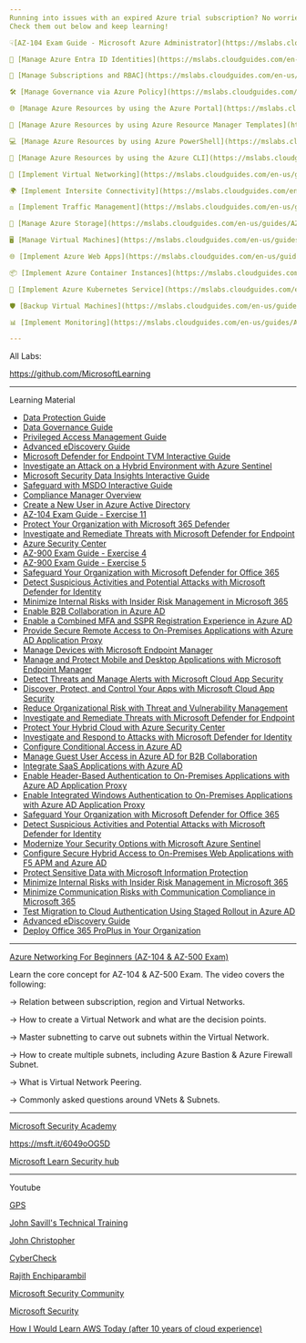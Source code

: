 ```yaml
---
Running into issues with an expired Azure trial subscription? No worries! You can still sharpen your skills with the AZ-104 Interactive Cloud Guides. These hands-on exercises let you explore Azure features without needing an active subscription.
Check them out below and keep learning!

☟[AZ-104 Exam Guide - Microsoft Azure Administrator](https://mslabs.cloudguides.com/guides/AZ-104%20Exam%20Guide%20-%20Microsoft%20Azure%20Administrator)☟

🌟 [Manage Azure Entra ID Identities](https://mslabs.cloudguides.com/en-us/guides/AZ-104%20Exam%20Guide%20-%20Microsoft%20Azure%20Administrator%20Exercise%201?WT.mc_id=AZ-MVP-5004274)

🚀 [Manage Subscriptions and RBAC](https://mslabs.cloudguides.com/en-us/guides/AZ-104%20Exam%20Guide%20-%20Microsoft%20Azure%20Administrator%20Exercise%202?WT.mc_id=AZ-MVP-5004274)

🛠️ [Manage Governance via Azure Policy](https://mslabs.cloudguides.com/en-us/guides/AZ-104%20Exam%20Guide%20-%20Microsoft%20Azure%20Administrator%20Exercise%203?WT.mc_id=AZ-MVP-5004274)

🌐 [Manage Azure Resources by using the Azure Portal](https://mslabs.cloudguides.com/en-us/guides/AZ-104%20Exam%20Guide%20-%20Microsoft%20Azure%20Administrator%20Exercise%204?WT.mc_id=AZ-MVP-5004274)

📂 [Manage Azure Resources by using Azure Resource Manager Templates](https://mslabs.cloudguides.com/en-us/guides/AZ-104%20Exam%20Guide%20-%20Microsoft%20Azure%20Administrator%20Exercise%205?WT.mc_id=AZ-MVP-5004274)

💻 [Manage Azure Resources by using Azure PowerShell](https://mslabs.cloudguides.com/en-us/guides/AZ-104%20Exam%20Guide%20-%20Microsoft%20Azure%20Administrator%20Exercise%206?WT.mc_id=AZ-MVP-5004274)

🔧 [Manage Azure Resources by using the Azure CLI](https://mslabs.cloudguides.com/en-us/guides/AZ-104%20Exam%20Guide%20-%20Microsoft%20Azure%20Administrator%20Exercise%207?WT.mc_id=AZ-MVP-5004274)

🔗 [Implement Virtual Networking](https://mslabs.cloudguides.com/en-us/guides/AZ-104%20Exam%20Guide%20-%20Microsoft%20Azure%20Administrator%20Exercise%208?WT.mc_id=AZ-MVP-5004274)

🌍 [Implement Intersite Connectivity](https://mslabs.cloudguides.com/en-us/guides/AZ-104%20Exam%20Guide%20-%20Microsoft%20Azure%20Administrator%20Exercise%209?WT.mc_id=AZ-MVP-5004274)

⚖️ [Implement Traffic Management](https://mslabs.cloudguides.com/en-us/guides/AZ-104%20Exam%20Guide%20-%20Microsoft%20Azure%20Administrator%20Exercise%2010?WT.mc_id=AZ-MVP-5004274)

💾 [Manage Azure Storage](https://mslabs.cloudguides.com/en-us/guides/AZ-104%20Exam%20Guide%20-%20Microsoft%20Azure%20Administrator%20Exercise%2011?WT.mc_id=AZ-MVP-5004274)

🖥️ [Manage Virtual Machines](https://mslabs.cloudguides.com/en-us/guides/AZ-104%20Exam%20Guide%20-%20Microsoft%20Azure%20Administrator%20Exercise%2012?WT.mc_id=AZ-MVP-5004274)

🌐 [Implement Azure Web Apps](https://mslabs.cloudguides.com/en-us/guides/AZ-104%20Exam%20Guide%20-%20Microsoft%20Azure%20Administrator%20Exercise%2013?WT.mc_id=AZ-MVP-5004274)

📦 [Implement Azure Container Instances](https://mslabs.cloudguides.com/en-us/guides/AZ-104%20Exam%20Guide%20-%20Microsoft%20Azure%20Administrator%20Exercise%2014?WT.mc_id=AZ-MVP-5004274)

🐳 [Implement Azure Kubernetes Service](https://mslabs.cloudguides.com/en-us/guides/AZ-104%20Exam%20Guide%20-%20Microsoft%20Azure%20Administrator%20Exercise%2015?WT.mc_id=AZ-MVP-5004274)

🛡️ [Backup Virtual Machines](https://mslabs.cloudguides.com/en-us/guides/AZ-104%20Exam%20Guide%20-%20Microsoft%20Azure%20Administrator%20Exercise%2016?WT.mc_id=AZ-MVP-5004274)

📊 [Implement Monitoring](https://mslabs.cloudguides.com/en-us/guides/AZ-104%20Exam%20Guide%20-%20Microsoft%20Azure%20Administrator%20Exercise%2017?WT.mc_id=AZ-MVP-5004274)

---
```

All Labs:

https://github.com/MicrosoftLearning

---

Learning Material

- [Data Protection Guide](https://aka.ms/Guide/DataProtection)
- [Data Governance Guide](https://aka.ms/Guide/DataGovernance)
- [Privileged Access Management Guide](https://aka.ms/Guide/PrivilegedAccessManagement)
- [Advanced eDiscovery Guide](https://aka.ms/guide/AdvancedeDiscovery)
- [Microsoft Defender for Endpoint TVM Interactive Guide](https://aka.ms/MSDE-TVM-Interactive_Guide)
- [Investigate an Attack on a Hybrid Environment with Azure Sentinel](https://aka.ms/Investigate_an-attack-on-a-hybrid-environment-with-Azure-Sentinel)
- [Microsoft Security Data Insights Interactive Guide](https://aka.ms/MSDI-Interactive_Guide)
- [Safeguard with MSDO Interactive Guide](https://aka.ms/Safeguard_with_MSDO_IG)
- [Compliance Manager Overview](https://edxinteractivepage.blob.core.windows.net/edxpages/sc-900/explore-compliance-manager/index.html)
- [Create a New User in Azure Active Directory](https://edxinteractivepage.blob.core.windows.net/edxpages/sc-900/LP02M02-Create-a-New-User-in-Azure-Active-Directory/index.html)
- [AZ-104 Exam Guide - Exercise 11](https://mslabs.cloudguides.com/guides/AZ-104%20Exam%20Guide%20-%20Microsoft%20Azure%20Administrator%20Exercise%2011)
- [Protect Your Organization with Microsoft 365 Defender](https://mslearn.cloudguides.com/guides/Protect%20your%20organization%20with%20Microsoft%20365%20Defender)
- [Investigate and Remediate Threats with Microsoft Defender for Endpoint](https://mslearn.cloudguides.com/guides/Investigate%20and%20remediate%20threats%20with%20Microsoft%20Defender%20for%20Endpoint)
- [Azure Security Center](https://azure.cloudguides.com/embed/4pe?api=1&format=html&origin=https%3A%2F%2Fmslearn.cloudguides.com)
- [AZ-900 Exam Guide - Exercise 4](https://mslearn.cloudguides.com/guides/AZ-900%20Exam%20Guide%20-%20Azure%20Fundamentals%20Exercise%204)
- [AZ-900 Exam Guide - Exercise 5](https://mslearn.cloudguides.com/guides/AZ-900%20Exam%20Guide%20-%20Azure%20Fundamentals%20Exercise%205)
- [Safeguard Your Organization with Microsoft Defender for Office 365](https://mslearn.cloudguides.com/guides/Safeguard%20your%20organization%20with%20Microsoft%20Defender%20for%20Office%20365)
- [Detect Suspicious Activities and Potential Attacks with Microsoft Defender for Identity](https://mslearn.cloudguides.com/guides/Detect%20suspicious%20activities%20and%20potential%20attacks%20with%20Microsoft%20Defender%20for%20Identity)
- [Minimize Internal Risks with Insider Risk Management in Microsoft 365](https://mslearn.cloudguides.com/guides/Minimize%20internal%20risks%20with%20insider%20risk%20management%20in%20Microsoft%20365)
- [Enable B2B Collaboration in Azure AD](https://mslearn.cloudguides.com/guides/Enable%20B2B%20Collaboration%20in%20Azure%20AD)
- [Enable a Combined MFA and SSPR Registration Experience in Azure AD](https://mslearn.cloudguides.com/guides/Enable%20a%20combined%20MFA%20and%20SSPR%20registration%20experience%20in%20Azure%20AD)
- [Provide Secure Remote Access to On-Premises Applications with Azure AD Application Proxy](https://mslearn.cloudguides.com/guides/Provide%20secure%20remote%20access%20to%20on-premises%20applications%20with%20Azure%20AD%20Application%20Proxy)
- [Manage Devices with Microsoft Endpoint Manager](https://mslearn.cloudguides.com/guides/Manage%20devices%20with%20Microsoft%20Endpoint%20Manager)
- [Manage and Protect Mobile and Desktop Applications with Microsoft Endpoint Manager](https://mslearn.cloudguides.com/guides/Manage%20and%20protect%20mobile%20and%20desktop%20applications%20with%20Microsoft%20Endpoint%20Manager)
- [Detect Threats and Manage Alerts with Microsoft Cloud App Security](https://mslearn.cloudguides.com/guides/Detect%20threats%20and%20manage%20alerts%20with%20Microsoft%20Cloud%20App%20Security)
- [Discover, Protect, and Control Your Apps with Microsoft Cloud App Security](https://mslearn.cloudguides.com/guides/Discover,%20protect,%20and%20control%20your%20apps%20with%20Microsoft%20Cloud%20App%20Security)
- [Reduce Organizational Risk with Threat and Vulnerability Management](https://mslearn.cloudguides.com/guides/Reduce%20organizational%20risk%20with%20Threat%20and%20Vulnerability%20Management)
- [Investigate and Remediate Threats with Microsoft Defender for Endpoint](https://mslearn.cloudguides.com/guides/Investigate%20and%20remediate%20threats%20with%20Microsoft%20Defender%20for%20Endpoint)
- [Protect Your Hybrid Cloud with Azure Security Center](https://mslearn.cloudguides.com/guides/Protect%20your%20hybrid%20cloud%20with%20Azure%20Security%20Center)
- [Investigate and Respond to Attacks with Microsoft Defender for Identity](https://mslearn.cloudguides.com/guides/Investigate%20and%20respond%20to%20attacks%20with%20Microsoft%20Defender%20for%20Identity)
- [Configure Conditional Access in Azure AD](https://mslearn.cloudguides.com/guides/Configure%20Conditional%20Access%20in%20Azure%20AD)
- [Manage Guest User Access in Azure AD for B2B Collaboration](https://mslearn.cloudguides.com/guides/Manage%20Guest%20User%20Access%20in%20Azure%20AD%20for%20B2B%20Collaboration)
- [Integrate SaaS Applications with Azure AD](https://mslearn.cloudguides.com/guides/Integrate%20SaaS%20applications%20with%20Azure%20AD)
- [Enable Header-Based Authentication to On-Premises Applications with Azure AD Application Proxy](https://mslearn.cloudguides.com/guides/Enable%20header-based%20authentication%20to%20on-premises%20applications%20with%20Azure%20AD%20Application%20Proxy)
- [Enable Integrated Windows Authentication to On-Premises Applications with Azure AD Application Proxy](https://mslearn.cloudguides.com/guides/Enable%20Integrated%20Windows%20Authentication%20to%20on-premises%20applications%20with%20Azure%20AD%20Application%20Proxy)
- [Safeguard Your Organization with Microsoft Defender for Office 365](https://mslearn.cloudguides.com/guides/Safeguard%20your%20organization%20with%20Microsoft%20Defender%20for%20Office%20365)
- [Detect Suspicious Activities and Potential Attacks with Microsoft Defender for Identity](https://mslearn.cloudguides.com/guides/Detect%20suspicious%20activities%20and%20potential%20attacks%20with%20Microsoft%20Defender%20for%20Identity)
- [Modernize Your Security Options with Microsoft Azure Sentinel](https://content.cloudguides.com/guides/Modernize%20your%20security%20options%20with%20Microsoft%20Azure%20Sentinel)
- [Configure Secure Hybrid Access to On-Premises Web Applications with F5 APM and Azure AD](https://mslearn.cloudguides.com/guides/Configure%20secure%20hybrid%20access%20to%20on-premises%20web%20applications%20with%20F5%20APM%20and%20Azure%20AD)
- [Protect Sensitive Data with Microsoft Information Protection](https://mslearn.cloudguides.com/guides/Protect%20sensitive%20data%20with%20Microsoft%20Information%20Protection)
- [Minimize Internal Risks with Insider Risk Management in Microsoft 365](https://mslearn.cloudguides.com/guides/Minimize%20internal%20risks%20with%20insider%20risk%20management%20in%20Microsoft%20365)
- [Minimize Communication Risks with Communication Compliance in Microsoft 365](https://mslearn.cloudguides.com/guides/Minimize%20communication%20risks%20with%20communication%20compliance%20in%20Microsoft%20365)
- [Test Migration to Cloud Authentication Using Staged Rollout in Azure AD](https://mslearn.cloudguides.com/guides/Test%20migration%20to%20cloud%20authentication%20using%20staged%20rollout%20in%20Azure%20AD)
- [Advanced eDiscovery Guide](https://content.cloudguides.com/guides/Advanced%20eDiscovery)
- [Deploy Office 365 ProPlus in Your Organization](https://mslearn.cloudguides.com/guides/Deploy%20Office%20365%20ProPlus%20in%20your%20organization)

---

[Azure Networking For Beginners (AZ-104 & AZ-500 Exam)](https://youtu.be/8g7FGz8UFkw)

Learn the core concept for AZ-104 & AZ-500 Exam.
The video covers the following:

-> Relation between subscription, region and Virtual Networks.

-> How to create a Virtual Network and what are the decision points.

-> Master subnetting to carve out subnets within the Virtual Network.

-> How to create multiple subnets, including Azure Bastion & Azure Firewall     Subnet.

-> What is Virtual Network Peering.

-> Commonly asked questions around VNets & Subnets.

---
[Microsoft Security Academy](https://microsoft.github.io/PartnerResources/skilling/microsoft-security-academy)


https://msft.it/6049oOG5D

[Microsoft Learn Security hub](https://learn.microsoft.com/en-us/security/)

---
Youtube

[GPS](https://www.youtube.com/@MadeByGPS)

[John Savill's Technical Training](https://www.youtube.com/@NTFAQGuy)

[John Christopher](https://www.youtube.com/@examlabpractice)

[CyberCheck](https://www.youtube.com/@Cyber-Check/videos)

[Rajith Enchiparambil](https://www.youtube.com/@Cloudiffic/videos)

[Microsoft Security Community](https://www.youtube.com/@MicrosoftSecurityCommunity/videos)

[Microsoft Security](https://www.youtube.com/@MicrosoftSecurity/videos)

[How I Would Learn AWS Today (after 10 years of cloud experience)](https://coggle.it/diagram/ZNyWdlpO0W45uyGP/t/star-fundamental-aws-concepts-star/e32b8f30645ef1e3ac58b95a70c8eeeff3d0f53796c601930f3752cae1f959e6?present=1&hide=34fdd6%2Cf05b17)
